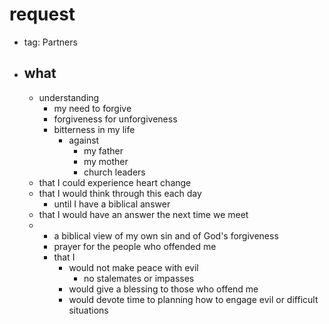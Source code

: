 # request
- tag: Partners
- what
  - 
    - understanding
      - my need to forgive
      - forgiveness for unforgiveness
      - bitterness in my life
        - against
          - my father
          - my mother
          - church leaders
    - that I could experience heart change
    - that I would think through this each day
      - until I have a biblical answer
    - that I would have an answer the next time we meet
  - 
    - a biblical view of my own sin and of God's forgiveness
    - prayer for the people who offended me
    - that I
      - would not make peace with evil
        - no stalemates or impasses
      - would give a blessing to those who offend me
      - would devote time to planning how to engage evil or difficult situations

